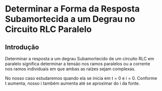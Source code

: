 # Determinar a Forma da Resposta Subamortecida a um Degrau no Circuito RLC Paralelo

<div class="grid-element">

## Introdução

Determinar a resposta a um degrau Subamortecido de um circuito RLC em paralelo significa determinar a tensão nos ramos paralelos ou a corrente nos ramos individuais em que ambas as raízes sejam complexas.

No nosso caso estudaremos quando ela se inicia em t = 0 e i = 0. Conforme t aumenta, nosso i também aumenta até se aproximar do i da fonte.

</div>
